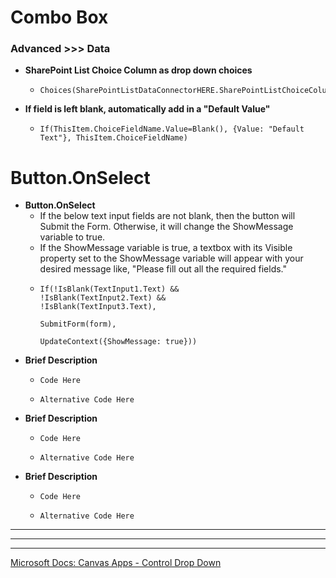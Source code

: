 # Combo Box #
### Advanced >>> Data ###
  - **SharePoint List Choice Column as drop down choices**
    - ```
      Choices(SharePointListDataConnectorHERE.SharePointListChoiceColumnHERE)
      ```
  - **If field is left blank, automatically add in a "Default Value"**
    - ```
      If(ThisItem.ChoiceFieldName.Value=Blank(), {Value: "Default Text"}, ThisItem.ChoiceFieldName)
      ```
# Button.OnSelect #
  - **Button.OnSelect**
    - If the below text input fields are not blank, then the button will Submit the Form. Otherwise, it will change the ShowMessage variable to true.
    - If the ShowMessage variable is true, a textbox with its Visible property set to the ShowMessage variable will appear with your desired message like, "Please fill out all the required fields."
    - ```
      If(!IsBlank(TextInput1.Text) &&
      !IsBlank(TextInput2.Text) &&
      !IsBlank(TextInput3.Text),

      SubmitForm(form),

      UpdateContext({ShowMessage: true}))
      ```
  - **Brief Description**
    - ```
      Code Here
      ```
    - ```
      Alternative Code Here
      ```
  - **Brief Description**
    - ```
      Code Here
      ```
    - ```
      Alternative Code Here
      ```
  - **Brief Description**
    - ```
      Code Here
      ```
    - ```
      Alternative Code Here
      ```

      


___
___
___
      
[Microsoft Docs: Canvas Apps - Control Drop Down](https://docs.microsoft.com/en-us/power-apps/maker/canvas-apps/controls/control-drop-down "Control Drop Down")
      
